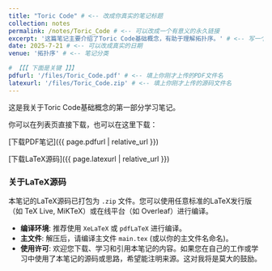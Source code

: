 ```yaml
---
title: "Toric Code" # <-- 改成你真实的笔记标题
collection: notes
permalink: /notes/Toric_Code # <-- 可以改成一个有意义的永久链接
excerpt: '这篇笔记主要介绍了Toric Code基础概念，有助于理解拓扑序。' # <-- 写一个简短的摘要
date: 2025-7-21 # <-- 可以改成真实的日期
venue: '拓扑序' # <-- 笔记分类

# 【【【 下面是关键 】】】
pdfurl: '/files/Toric_Code.pdf' # <-- 填上你刚才上传的PDF文件名
latexurl: '/files/Toric_Code.zip' # <-- 填上你刚才上传的源码文件名
---
```


这是我关于Toric Code基础概念的第一部分学习笔记。

你可以在列表页直接下载，也可以在这里下载：

[下载PDF笔记]({{ page.pdfurl | relative_url }})

[下载LaTeX源码]({{ page.latexurl | relative_url }})

### 关于LaTeX源码

本笔记的LaTeX源码已打包为 `.zip` 文件。您可以使用任意标准的LaTeX发行版（如 TeX Live, MiKTeX）或在线平台（如 Overleaf）进行编译。

*   **编译环境**: 推荐使用 `XeLaTeX` 或 `pdfLaTeX` 进行编译。
*   **主文件**: 解压后，请编译主文件 `main.tex` (或以你的主文件名命名)。
*   **使用许可**: 欢迎您下载、学习和引用本笔记的内容。如果您在自己的工作或学习中使用了本笔记的源码或思路，希望能注明来源。这对我将是莫大的鼓励。
